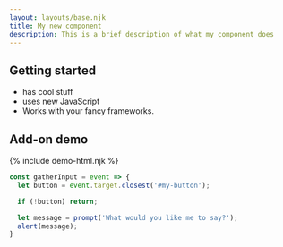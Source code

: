 ```yaml
---
layout: layouts/base.njk
title: My new component
description: This is a brief description of what my component does
---
```

## Getting started
- has cool stuff
- uses new JavaScript
- Works with your fancy frameworks.

## Add-on demo
{% include demo-html.njk %}

```javascript
const gatherInput = event => {
  let button = event.target.closest('#my-button');

  if (!button) return;

  let message = prompt('What would you like me to say?');
  alert(message);
}
```